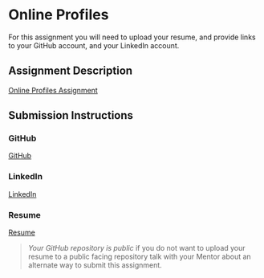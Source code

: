 # Online Profiles
For this assignment you will need to upload your resume, and provide links to your GitHub account, and your LinkedIn account.

## Assignment Description
[Online Profiles Assignment](https://education.launchcode.org/liftoff/assignments/online-profiles/)

## Submission Instructions
 
### GitHub
[GitHub](https://github.com/bearistotle) 
### LinkedIn
[LinkedIn](https://www.linkedin.com/in/brandon-walker-6aa121190/)

### Resume
[Resume](/C1-Online_Profiles/updated-resume.pdf)
> *Your GitHub repository is public* if you do not want to upload your resume to a public facing repository talk with your Mentor about an alternate way to submit this assignment.
